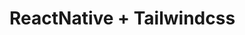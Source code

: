 <!--
 * @Date: 2023-11-21 14:01:35
 * @Author: Bruce Hsu
 * @Description: 
-->
# ReactNative + Tailwindcss